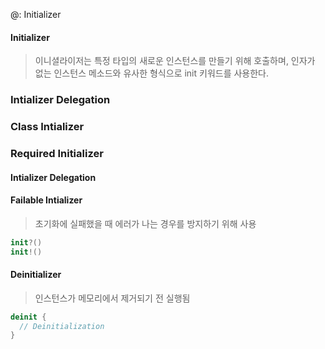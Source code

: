 @: Initializer



#### Initializer

> 이니셜라이저는 특정 타입의 새로운 인스턴스를 만들기 위해 호출하며, 인자가 없는 인스턴스 메소드와 유사한 형식으로 init 키워드를 사용한다.

### Intializer Delegation





### Class Intializer

> 

### Required Initializer

> 

#### Intializer Delegation



#### Failable Intializer

> 초기화에 실패했을 때 에러가 나는 경우를 방지하기 위해 사용

```swift
init?()
init!()
```



#### Deinitializer

> 인스턴스가 메모리에서 제거되기 전 실행됨

```swift
deinit {
  // Deinitialization
}
```





